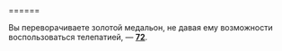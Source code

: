 ======

Вы переворачиваете золотой медальон, не давая ему возможности воспользоваться телепатией, — [**72**](#n_72).


